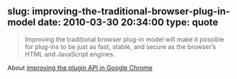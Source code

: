 slug: improving-the-traditional-browser-plug-in-model
date: 2010-03-30 20:34:00
type: quote
---

> Improving the traditional browser plug-in model will make it possible for plug-ins to be just as fast, stable, and secure as the browser’s HTML and JavaScript engines.

About [improving the plugin API in Google Chrome](http://blog.chromium.org/2010/03/bringing-improved-support-for-adobe.html)

